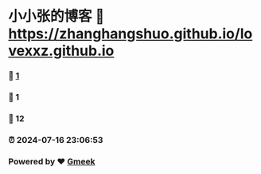 # 小小张的博客 :link: https://zhanghangshuo.github.io/lovexxz.github.io 
### :page_facing_up: [1](https://zhanghangshuo.github.io/lovexxz.github.io/tag.html) 
### :speech_balloon: 1 
### :hibiscus: 12 
### :alarm_clock: 2024-07-16 23:06:53 
### Powered by :heart: [Gmeek](https://github.com/Meekdai/Gmeek)
